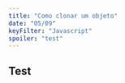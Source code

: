 ```yaml
---
title: "Como clonar um objeto"
date: "05/09"
keyFilter: "Javascript"
spoiler: "test"
---
```


## Test
